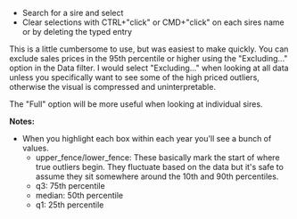 - Search for a sire and select
- Clear selections with CTRL+"click" or CMD+"click" on each sires name or by deleting the typed entry

This is a little cumbersome to use, but was easiest to make quickly. You can exclude sales prices in the 95th percentile or higher using the "Excluding..." option in the Data filter. I would select "Excluding..." when looking at all data unless you specifically want to see some of the high priced outliers, otherwise the visual is compressed and uninterpretable.

The "Full" option will be more useful when looking at individual sires. 

**Notes:**
- When you highlight each box within each year you'll see a bunch of values.
    - upper_fence/lower_fence: These basically mark the start of where true outliers begin. They fluctuate based on the data but it's safe to assume they sit somewhere around the 10th and 90th percentiles.
    - q3: 75th percentile
    - median: 50th percentile
    - q1: 25th percentile